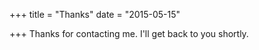 +++
title = "Thanks"
date = "2015-05-15"

+++
Thanks for contacting me. I'll get back to you shortly.